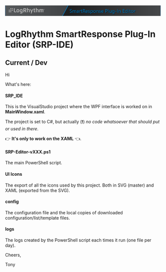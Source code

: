 ![LogRhythm / SmartResponse Plug-In Editor](/Banner.png "LogRhythm SmartResponse Plug-In Editor")
# LogRhythm SmartResponse Plug-In Editor (SRP-IDE)
## Current / Dev

Hi

What's here:

#### **SRP_IDE**
This is the VisualStudio project where the WPF interface is worked on in **MainWindow.xaml**.

The project is set to C#, but actually (:exclamation:) _no code whatsoever that should put or used in there_.

:point_right: **It's only to work on the XAML** :point_left:.

#### **SRP-Editor-vXXX.ps1**
The main PowerShell script.

#### **UI Icons**
The export of all the icons used by this project. Both in SVG (master) and XAML (exported from the SVG).

#### **config**
The configuration file and the local copies of downloaded configuration/list/template files.

#### **logs**
The logs created by the PowerShell script each times it run (one file per day).

Cheers,

 Tony
 